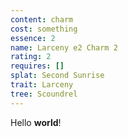 ```yaml
---
content: charm
cost: something
essence: 2
name: Larceny e2 Charm 2
rating: 2
requires: []
splat: Second Sunrise
trait: Larceny
tree: Scoundrel
---
```


Hello **world**!
